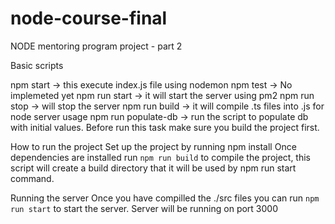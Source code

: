 # node-course-final
NODE mentoring program project - part 2

Basic scripts

npm start -> this execute index.js file using nodemon
npm test -> No implemeted yet
npm run start -> it will start the server using pm2
npm run stop  -> will stop the server
npm run build -> it will compile .ts files into .js for node server usage
npm run populate-db -> run the script to populate db with initial values. Before run this task make sure you build the project first.

How to run the project
Set up the project by running npm install
Once dependencies are installed run `npm run build` to compile the project, this script will create a build directory that it will be used by npm run start command.

Running the server
Once you have compilled the ./src files you can run `npm run start` to start the server.
Server will be running on port 3000
